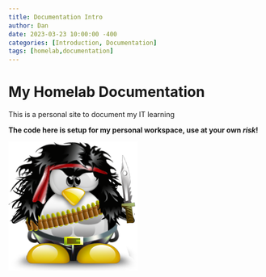 ```yaml
---
title: Documentation Intro
author: Dan
date: 2023-03-23 10:00:00 -400
categories: [Introduction, Documentation]
tags: [homelab,documentation]
---
```


# My Homelab Documentation

This is a personal site to document my IT learning  
  
**The code here is setup for my personal workspace, use at your own *risk*!**

![Rambo-Tux](/assets/images/rambo-tux.png)